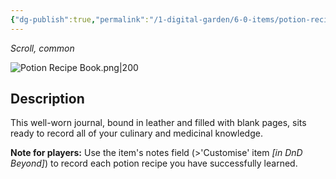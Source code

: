 ```yaml
---
{"dg-publish":true,"permalink":"/1-digital-garden/6-0-items/potion-recipe-book/","tags":["#item","#mundane","#magical","#broom","#book","#food"]}
---
```


*Scroll, common*

![Potion Recipe Book.png|200](/img/user/1%20DIGITAL%20GARDEN/Images%20&%20Banners/Potion%20Recipe%20Book.png)

## Description

This well-worn journal, bound in leather and filled with blank pages, sits ready to record all of your culinary and medicinal knowledge.

**Note for players:** Use the item's notes field (>'Customise' item *\[in DnD Beyond]*) to record each potion recipe you have successfully learned.